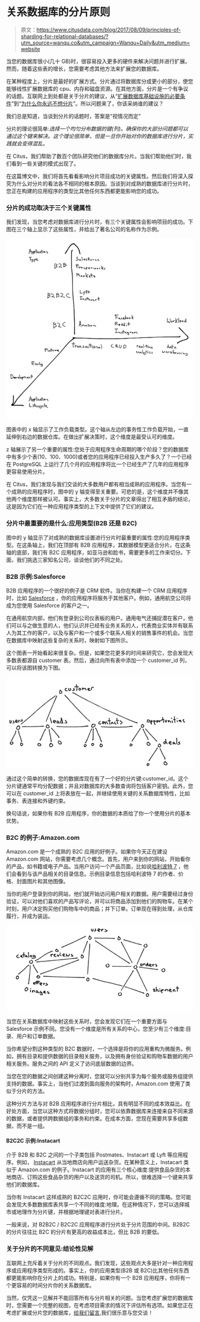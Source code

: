 # 关系数据库的分片原则

> 原文：<https://www.citusdata.com/blog/2017/08/09/principles-of-sharding-for-relational-databases/?utm_source=wanqu.co&utm_campaign=Wanqu+Daily&utm_medium=website>

当您的数据库很小(几十 GB)时，很容易投入更多的硬件来解决问题并进行扩展。然而，随着这些表的增长，您需要考虑其他方法来扩展您的数据库。

在某种程度上，分片是最好的扩展方式。分片通过将数据库分成更小的部分，使您能够线性扩展数据库的 cpu、内存和磁盘资源。在其他方面，分片是一个有争议的话题。互联网上到处都是关于分片的建议，从“[扩展数据库基础设施的必要条件](https://www.youtube.com/watch?v=frlsGUHYu04)”到“[为什么你永远不想分片](https://www.percona.com/blog/2009/08/06/why-you-dont-want-to-shard/)”。所以问题来了，你该采纳谁的建议？

我们总是知道，当谈到分片的话题时，答案是“视情况而定”

分片的理论很简单:*选择一个均匀分布数据的键(列)。确保你的大部分问题都可以通过这个键来解决。这个理论很简单，但是一旦你开始对你的数据库进行分片，实践就会变得混乱。*

在 Citus，我们帮助了数百个团队研究他们的数据库分片。当我们帮助他们时，我们看到一些关键的模式出现了。

在这篇博文中，我们将首先看看影响分片项目成功的关键属性。然后我们将深入探究为什么对分片的看法各不相同的根本原因。当谈到对成熟的数据库进行分片时，您正在构建的应用程序的类型比其他任何东西都更能影响您的成功。

### 分片的成功取决于三个关键属性

我们发现，当您考虑对数据库进行分片时，有三个关键属性会影响项目的成功。下图在三个轴上显示了这些属性，并给出了著名公司的名称作为示例。

![Axis of sharding](img/c853b6b017f4e719320dcf7248bd4b20.png)

图表中的 x 轴显示了工作负载类型。这个轴从左边的事务性工作负载开始，一直延伸到右边的数据仓库。在做出扩展决策时，这个维度是最受认可的维度。

z 轴展示了另一个重要的属性:您处于应用程序生命周期的哪个阶段？您的数据库中有多少个表(10、100、1000)或者您的应用程序已经投入生产多久了？一个已经在 PostgreSQL 上运行了几个月的应用程序将比一个已经生产了几年的应用程序更容易使用分片。

在 Citus，我们发现与我们交谈的大多数用户都有相当成熟的应用程序。当您有一个成熟的应用程序时，图中的 y 轴变得至关重要。可悲的是，这个维度并不像其他两个维度那样被认可。事实上，大多数关于分片的文章得出了相互矛盾的结论，这是因为它们在一种应用程序类型的上下文中提供了它们的建议。

### 分片中最重要的是什么:应用类型(B2B 还是 B2C)

图中的 y 轴显示了对成熟的数据库设置进行分片时最重要的属性:您的应用程序类型。在这条轴上，我们在顶部有 B2B 应用程序，其数据模型更适合分片。在这条轴的底部，我们有 B2C 应用程序，如亚马逊和脸书，需要更多的工作来切分。下面，我们挑选三家知名公司，谈谈他们的不同之处。

### B2B 示例:Salesforce

B2B 应用程序的一个很好的例子是 CRM 软件。当你在构建一个 CRM 应用程序时，比如 [Salesforce](http://www.developerforce.com/media/ForcedotcomBookLibrary/Force.com_Multitenancy_WP_101508.pdf) ，你的应用程序将服务于其他客户。例如，通用航空公司将成为您使用 Salesforce 的客户之一。

在通用航空内部，他们有登录到公司仪表板的用户。通用电气还捕捉潜在客户，他们可以与之做生意的人，他们认识并已经有业务关系的人，代表商业实体并有联系人为其工作的客户，以及与客户和一个或多个联系人相关的销售事件的机会。当您在数据库中映射这些复杂的关系时，映射如下图所示。

这个图表一开始看起来很复杂。但是，如果您花更多的时间来研究它，您会发现大多数表都源自 customer 表。然后，通过向所有表中添加一个 customer_id 列，可以将该图转换为下图。

![relational tenant sharding model refactored](img/50bc908636436ade68fd3c59bcf4bf06.png)

通过这个简单的转换，您的数据库现在有了一个好的分片键:customer_id。这个分片键通常平均分配数据；并且对数据库的大多数查询将包括客户密钥。此外，您可以在 customer_id 上将表放在一起，并继续使用关键的关系数据库特性，比如事务、表连接和外键约束。

换句话说，如果你有 B2B 应用程序，你的数据的本质给了你一个使用分片的基本优势。

### B2C 的例子:Amazon.com

Amazon.com 是一个成熟的 B2C 应用的好例子。如果你今天正在建设 Amazon.com 网站，你需要考虑几个概念。首先，用户来到你的网站，开始看你的产品，如书籍或电子产品。当用户访问一个产品页面，比如说[哈利波特 7](https://www.amazon.com/dp/B0192CTMWS) ，他们会看到与该产品相关的目录信息。示例目录信息包括哈利波特 7 的作者、价格、封面图片和其他图像。

当你的用户登录到你的网站，他们就开始访问用户相关的数据。用户需要经过身份验证，可以对他们喜欢的产品写评论，并可以将商品添加到他们的购物车。在某个时刻，用户决定购买他们购物车中的商品；并下订单。订单现在得到处理，从仓库履行，并成为装运。

![B2C sharding model](img/24ffcf99586d6e58d01fe1c0abfbe12d.png)

当您在关系数据库中映射这些关系时，您会发现它们在一个重要方面与 Salesforce 示例不同。您没有一个维度是所有关系的中心，您至少有三个维度:目录、用户和订单数据。

当你希望分割这种类型的 B2C 数据时，一个选择是将你的应用重构为微服务。例如，拥有目录和提供数据的目录相关服务，以及拥有身份验证和购物车数据的用户相关服务。服务之间的 API 定义了访问底层数据的边界。

当您在您的数据之间创建这种分离时，您就可以分别共享为每个服务或服务组提供支持的数据。事实上，当他们过渡到面向服务的架构时，Amazon.com 使用了类似于分片的方法。

这种分片方法与对 B2B 应用程序进行分片相比，具有明显不同的成本效益比。在好处方面，当您以这种方式将数据分组时，您可以依靠数据库来连接来自不同来源的数据，或者提供跨数据组的事务和约束。在成本方面，您现在需要共享多组数据，而不是一组。

#### B2C2C 示例:Instacart

介于 B2B 和 B2C 之间的一个子类包括 Postmates、Instacart 或 Lyft 等应用程序。例如， [Instacart](https://www.instacart.com/) 从当地商店向用户运送杂货。在某种意义上，Instacart 类似于 Amazon.com 的例子。Instacart 的应用有三个核心维度:提供食品杂货的本地商店、订购这些食品杂货的用户以及送货的司机。所以，很难选择一个键来共享他们的数据库。

当你有 Instacart 这样成熟的 B2C2C 应用时，你可能会遵循不同的策略。您可能会发现大多数数据库表共享一个不同的维度:地理。在这种情况下，您可以选择城市或地理作为分片键，并根据地理键对表进行分片。

一般来说，对 B2B2C / B2C2C 应用程序进行分片处于分片范围的中间。B2B2C 的分片往往比 B2C 的分片有更高的收益成本比，但比 B2B 的要低。

### 关于分片的不同意见:结论性见解

互联网上充斥着关于分片的不同观点。我们发现，这些观点大多是针对一种应用程序或应用程序类型形成的。事实上，你的应用类型(B2B 或 B2C)比其他任何东西都更能影响你在分片上的成功。特别是，如果你有一个 B2B 应用程序，你将有一个更容易的时间分片你的关系数据库。

当然，仅凭这一见解并不能回答所有与分片相关的问题。当您考虑扩展您的数据库时，您需要一个完整的视图，在考虑项目需求的情况下评估所有选项。如果您正在考虑扩展或分片您的数据库，[给我们留言](/about/contact_us),我们很乐意与您交谈！